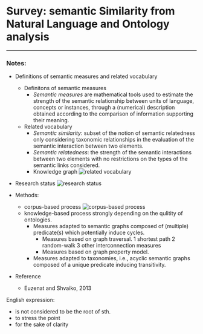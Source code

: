# Survey: semantic Similarity from Natural Language and Ontology analysis
---


### Notes:
- Definitions of semantic measures and related vocabulary
    - Definitons of semantic measures
        - *Semantic measures* are mathematical tools used to estimate the strength of the semantic relationship between units of language, concepts or instances, through a (numerical) description obtained according to the comparison of information supporting their meaning.
    - Related vocabulary
        - *Semantic similarity*: subset of the notion of semantic relatedness only considering taxonomic relationships in the evaluation of the semantic interaction between two elements.
        - *Semantic relatedness*: the strength of the semantic interactions between two elements with no restrictions on the types of the semantic links considered.
        - Knowledge graph
            ![related vocabulary][1]
- Research status
    ![research status][2]


- Methods:
    - corpus-based process
        ![corpus-based process][3]
    - knowledge-based process
        strongly depending on the qulitity of ontologies.
        - Measures adapted to semantic graphs composed of (multiple) predicate(s) which potentially induce cycles.
            - Measures based on graph traversal.
                1 shortest path
                2 random-walk
                3 other interconnection measures
            - Measures based on graph property model.
        - Measures adapted to taxonomies, i.e., acyclic semantic graphs composed of a unique predicate inducing transitivity.


- Reference
    - Euzenat and Shvaiko, 2013
    

English expression:
- is not considered to be the root of sth.
- to stress the point
- for the sake of clarity


[1]: https://github.com/trajepl/pando/blob/master/related/fig/related-vocabulary.png?raw=true "related vocabulary"
[2]: https://github.com/trajepl/pando/blob/master/related/fig/research-status.png?raw=true "research status"
[3]: https://github.com/trajepl/pando/blob/master/related/fig/corpus-based-process.png?raw=true "General process commonly adopted for the definition of corpus-based semantic measures"